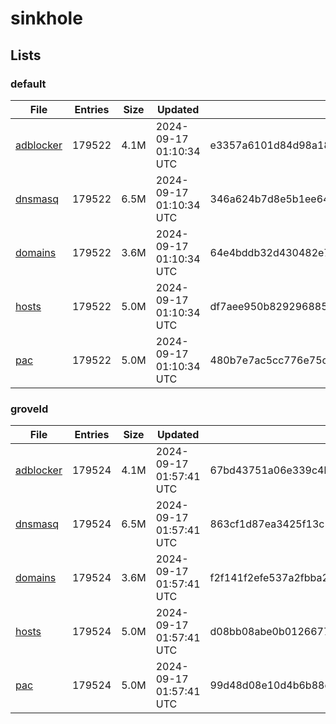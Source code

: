 # sinkhole

## Lists

### default

|File|Entries|Size|Updated|Hash|
|-|-|-|-|-|
|[adblocker](https://raw.githubusercontent.com/groveld/sinkhole/lists/default/adblocker.txt)|179522|4.1M|2024-09-17 01:10:34 UTC|e3357a6101d84d98a1803d5995db388345ad0279dfc7dc9524d8144fe37c675b|
|[dnsmasq](https://raw.githubusercontent.com/groveld/sinkhole/lists/default/dnsmasq.txt)|179522|6.5M|2024-09-17 01:10:34 UTC|346a624b7d8e5b1ee644268b917be9bc8b43bd70413970a8aa37ae3e3e7fbbda|
|[domains](https://raw.githubusercontent.com/groveld/sinkhole/lists/default/domains.txt)|179522|3.6M|2024-09-17 01:10:34 UTC|64e4bddb32d430482e7417444184742eee21b68572e4d31a6790c563cb0119bf|
|[hosts](https://raw.githubusercontent.com/groveld/sinkhole/lists/default/hosts.txt)|179522|5.0M|2024-09-17 01:10:34 UTC|df7aee950b829296885f34d0fcdc5a14817b4268c91a03f21a907ecb905b4903|
|[pac](https://raw.githubusercontent.com/groveld/sinkhole/lists/default/pac.txt)|179522|5.0M|2024-09-17 01:10:34 UTC|480b7e7ac5cc776e75c9a41c4bb81fdebbf26a03a5b0eb10674bdadf72e40d0c|

### groveld

|File|Entries|Size|Updated|Hash|
|-|-|-|-|-|
|[adblocker](https://raw.githubusercontent.com/groveld/sinkhole/lists/groveld/adblocker.txt)|179524|4.1M|2024-09-17 01:57:41 UTC|67bd43751a06e339c4bafca926a8d9d7bd32958ab566123ecf900c38af3d140d|
|[dnsmasq](https://raw.githubusercontent.com/groveld/sinkhole/lists/groveld/dnsmasq.txt)|179524|6.5M|2024-09-17 01:57:41 UTC|863cf1d87ea3425f13c5490e7b45712c8384c1f7077c17aa2c690cc2a8f7dbfd|
|[domains](https://raw.githubusercontent.com/groveld/sinkhole/lists/groveld/domains.txt)|179524|3.6M|2024-09-17 01:57:41 UTC|f2f141f2efe537a2fbba29ec86c3d31c86b038f064c8424ad5c19f1b87812843|
|[hosts](https://raw.githubusercontent.com/groveld/sinkhole/lists/groveld/hosts.txt)|179524|5.0M|2024-09-17 01:57:41 UTC|d08bb08abe0b0126677b6dc75a4e9215bdbaebfa66ca839465453880097e2611|
|[pac](https://raw.githubusercontent.com/groveld/sinkhole/lists/groveld/pac.txt)|179524|5.0M|2024-09-17 01:57:41 UTC|99d48d08e10d4b6b88c53ca7df56534054d8441b2db16685bf0b2dbfb9ac42c2|
